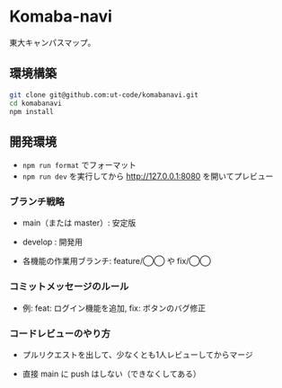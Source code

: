 # Komaba-navi

東大キャンパスマップ。

## 環境構築

```sh
git clone git@github.com:ut-code/komabanavi.git
cd komabanavi
npm install
```

## 開発環境
- `npm run format` でフォーマット
- `npm run dev` を実行してから http://127.0.0.1:8080 を開いてプレビュー

### ブランチ戦略

- main（または master）: 安定版

- develop : 開発用

- 各機能の作業用ブランチ: feature/◯◯ や fix/◯◯

### コミットメッセージのルール

- 例: feat: ログイン機能を追加, fix: ボタンのバグ修正

### コードレビューのやり方

- プルリクエストを出して、少なくとも1人レビューしてからマージ

- 直接 main に push はしない（できなくしてある）

